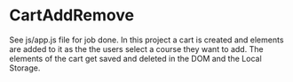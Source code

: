 # CartAddRemove
See js/app.js file for job done. In this project a cart is created and elements are added to it as the the users select a course they want to add. The elements of the cart get saved and deleted in the DOM and the Local Storage. 
